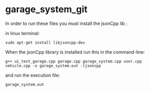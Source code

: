 # garage_system_git

In order to run these files you must install the jsonCpp lib : 

in linux terminal: 
```linux 
sudo apt-get install libjsoncpp-dev
```

When the jsonCpp library is installed run this in the command-line:

```linux 
g++ ui_test_garage.cpp garage.cpp garage_system.cpp user.cpp vehicle.cpp -o garage_system.out -ljsoncpp

```

and run the execution file:

```linux
garage_system.out
```
